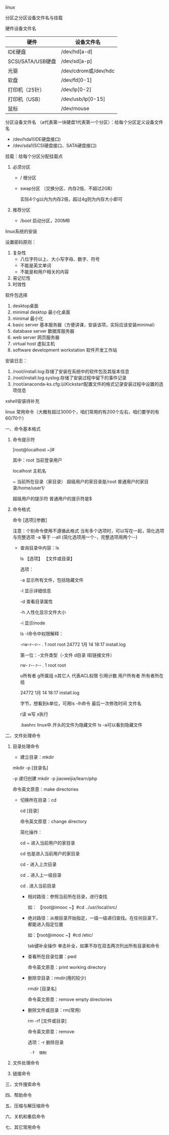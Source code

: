 linux

分区之分区设备文件名与挂载

硬件设备文件名

| 硬件              | 设备文件名           |
| ----------------- | -------------------- |
| IDE硬盘           | /dev/hd[a-d]         |
| SCSI/SATA/USB硬盘 | /dev/sd[a-p]         |
| 光驱              | /dev/cdrom或/dev/hdc |
| 软盘              | /dev/fd[0-1]         |
| 打印机（25针）    | /dev/lp[0-2]         |
| 打印机（USB）     | /dev/usb/lp[0-15]    |
| 鼠标              | /dev/mouse           |



分区设备文件名 （a代表第一块硬盘1代表第一个分区）：给每个分区定义设备文件名

- /dev/hda1(IDE硬盘接口)
- /dev/sda1(SCSI硬盘接口、SATA硬盘接口)



挂载：给每个分区分配挂载点

1. 必须分区

   - /	根分区

   - swap分区    （交换分区、内存2倍、不超过2GB）

     实际4个g以内为内存2倍，超过4g则为内存大小即可

2. 推荐分区

   - /boot	启动分区，200MB



linux系统的安装

设置密码原则：

1. 复杂性
   - 八位字符以上、大小写字母、数字、符号
   - 不能是英文单词
   - 不能是和用户相关的内容
2. 易记忆性
3. 时效性



软件包选择

1. desktop桌面
2. minimal desktop 最小化桌面
3. minimal 最小化
4. basic server 基本服务器（方便讲课，安装该项，实际应该安装minimal）
5. database server 数据库服务器
6. web server 网页服务器
7. virtual host 虚拟主机
8. software development workstation 软件开发工作站



安装日志：

1. /root/install.log:存储了安装在系统中的软件包及其版本信息
2. /root/install.log.syslog:存储了安装过程中留下的事件记录
3. /root/anaconda-ks.cfg:以Kickstart配置文件的格式记录安装过程中设置的选项信息





xshell安装待补充



linux 常用命令（大概有超过3000个，咱们常用的有200个左右，咱们要学的有60/70个）

一、命令基本格式

1. 命令提示符

   [root@localhost ~]#

   其中：root  当前登录用户

   	localhost  主机名

   	~  当前所在目录（家目录） 超级用户的家目录是/root   普通用户的家目录/home/user1/

   	超级用户的提示符    普通用户的提示符是$

2. 命令格式

   命令   [选项][参数]

   注意：个别命令使用不遵循此格式  当有多个选项时，可以写在一起，简化选项与完整选项    	-a 等于 --all  (简化选项用一个-，完整选项用两个--)

   - 查询目录中内容：ls

     ls  【选项】 【文件或目录】	

     选项：

     	-a	显示所有文件，包括隐藏文件

     	-l	显示详细信息

     	-d	查看目录属性

     	-h	人性化显示文件大小

     	-i	显示inode

     ls -l命令中权限解释：

     -rw-r--r-- . 1 root root 24772 1月  14  18:17 install.log

     第一位：-文件类型（-文件 d目录 l软链接文件）

     rw- 			r--			r--  			.				1			root			root					

     u所有者		g所属组		o其它人		代表ACL权限	引用计数	用户所有者	所有者所在组

     24772								1月  14  18:17			install.log

     字节，想看到k单位，可用ls -lh命令		最后一次修改时间	文件名

     r读	 w写    x执行

     .bashrc  linux中.开头的文件为隐藏文件  ls -a可以看到隐藏文件

二、文件处理命令

1. 目录处理命令

   - 建立目录：mkdir

   mkdir -p [目录名]

   -p	递归创建   mkdir -p jiaoweijia/learn/php

   命令英文原意：make directories

   - 切换所在目录：cd

     cd [目录]

     命令英文原意：change directory

     简化操作：

     	cd ~	进入当前用户的家目录

     	cd 也是进入当前用户的家目录

     	cd - 进入上次目录

     	cd .. 进入上一级目录

     	cd . 进入当前目录

     - 相对路径：参照当前所在目录，进行查找

       如： 【root@imooc ~】#cd ../usr/local/src/

     - 绝对路径：从根目录开始指定，一级一级递归查找。在任何目录下，都能进入指定位置

       如：【root@imooc ~】#cd /etic/

       tab键补全操作 单击补全，如果不存在双击两次列出所有目录和命令

     - 查看所在目录位置：pwd

       命令英文原意：print working directory

     - 删除空目录：rmdir(用的较少)

       rmdir [目录名]

       命令英文原意：remove empty directories

     - 删除文件或目录：rm(常用)

       rm -rf [文件或目录]

       命令英文原意：remove

       选项：-r	删除目录

       	    -f  强制

2. 文件处理命令

3. 链接命令

三、文件搜索命令

四、帮助命令

五、压缩与解压缩命令

六、关机和重启命令

七、其它常用命令